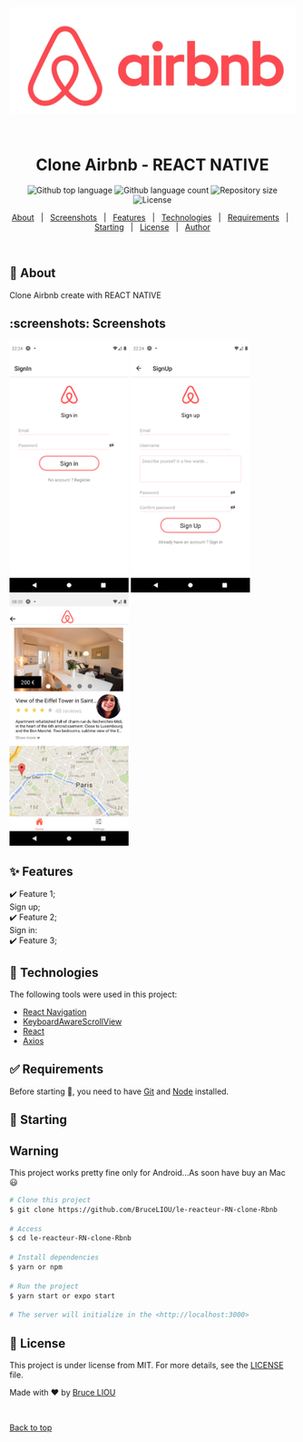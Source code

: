 <div align="center" id="top"> 
  <img src="./_preview/Airbnb_Logo.jpg" alt="Clone Airbnb - REACT NATIVE" />

  &#xa0;

  <!-- <a href="https://airbnbbackend.netlify.app">Demo</a> -->
</div>

<h1 align="center">Clone Airbnb - REACT NATIVE</h1>

<p align="center">
  <img alt="Github top language" src="https://img.shields.io/github/languages/top/BruceLIOU/le-reacteur-RN-clone-Rbnb?color=56BEB8">

  <img alt="Github language count" src="https://img.shields.io/github/languages/count/BruceLIOU/le-reacteur-RN-clone-Rbnb?color=56BEB8">

  <img alt="Repository size" src="https://img.shields.io/github/repo-size/BruceLIOU/le-reacteur-RN-clone-Rbnb?color=56BEB8">

  <img alt="License" src="https://img.shields.io/github/license/BruceLIOU/le-reacteur-RN-clone-Rbnb?color=56BEB8">

  <!-- <img alt="Github issues" src="https://img.shields.io/github/issues/BruceLIOU/le-reacteur-RN-clone-Rbnb?color=56BEB8" /> -->

  <!-- <img alt="Github forks" src="https://img.shields.io/github/forks/BruceLIOU/le-reacteur-RN-clone-Rbnb?color=56BEB8" /> -->

  <!-- <img alt="Github stars" src="https://img.shields.io/github/stars/BruceLIOU/le-reacteur-RN-clone-Rbnb?color=56BEB8" /> -->
</p>

<!-- Status -->

<!-- <h4 align="center"> 
	🚧  Airbnb Backend 🚀 Under construction...  🚧
</h4> 

<hr> -->

<p align="center">
  <a href="#dart-about">About</a> &#xa0; | &#xa0; 
  <a href="#screenshots">Screenshots</a> &#xa0; | &#xa0; 
  <a href="#sparkles-features">Features</a> &#xa0; | &#xa0;
  <a href="#rocket-technologies">Technologies</a> &#xa0; | &#xa0;
  <a href="#white_check_mark-requirements">Requirements</a> &#xa0; | &#xa0;
  <a href="#checkered_flag-starting">Starting</a> &#xa0; | &#xa0;
  <a href="#memo-license">License</a> &#xa0; | &#xa0;
  <a href="https://github.com/BruceLIOU" target="_blank">Author</a>
</p>

<br>

## :dart: About ##

Clone Airbnb create with REACT NATIVE

## :screenshots: Screenshots ##

<img
		width="210"
		alt="Capture 1"
		src="https://github.com/BruceLIOU/le-reacteur-RN-clone-Rbnb/blob/main/_preview/signin.png">
<img
		width="210"
		alt="Capture 2"
		src="https://github.com/BruceLIOU/le-reacteur-RN-clone-Rbnb/blob/main/_preview/signup.png">
<img
		width="210"
		alt="Capture 3"
		src="https://github.com/BruceLIOU/le-reacteur-RN-clone-Rbnb/blob/main/_preview/room.png">

## :sparkles: Features ##

:heavy_check_mark: Feature 1;\
Sign up;\
:heavy_check_mark: Feature 2;\
Sign in:\
:heavy_check_mark: Feature 3;

## :rocket: Technologies ##

The following tools were used in this project:

- [React Navigation](https://reactnavigation.org/)
- [KeyboardAwareScrollView](https://github.com/APSL/react-native-keyboard-aware-scroll-view)
- [React](https://pt-br.reactjs.org/)
- [Axios](https://github.com/axios/axios)

## :white_check_mark: Requirements ##

Before starting :checkered_flag:, you need to have [Git](https://git-scm.com) and [Node](https://nodejs.org/en/) installed.

## :checkered_flag: Starting ##

## Warning
This project works pretty fine only for Android...As soon have buy an Mac 😃

```bash
# Clone this project
$ git clone https://github.com/BruceLIOU/le-reacteur-RN-clone-Rbnb

# Access
$ cd le-reacteur-RN-clone-Rbnb

# Install dependencies
$ yarn or npm

# Run the project
$ yarn start or expo start

# The server will initialize in the <http://localhost:3000>
```

## :memo: License ##

This project is under license from MIT. For more details, see the [LICENSE](LICENSE.md) file.


Made with :heart: by <a href="https://github.com/BruceLIOU" target="_blank">Bruce LIOU</a>

&#xa0;

<a href="#top">Back to top</a>
